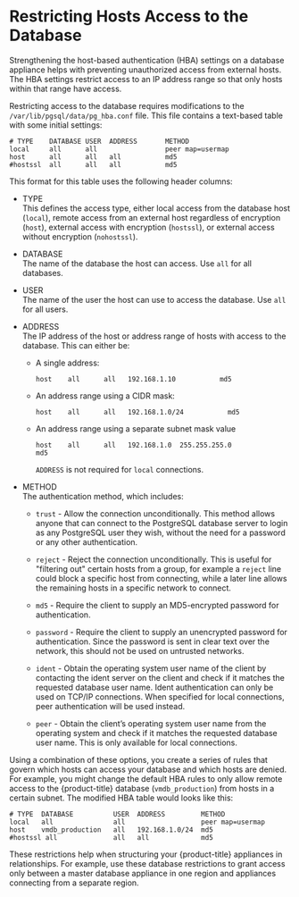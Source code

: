 # Restricting Hosts Access to the Database

Strengthening the host-based authentication (HBA) settings on a database
appliance helps with preventing unauthorized access from external hosts.
The HBA settings restrict access to an IP address range so that only
hosts within that range have access.

Restricting access to the database requires modifications to the
`/var/lib/pgsql/data/pg_hba.conf` file. This file contains a text-based
table with some initial settings:

    # TYPE    DATABASE USER  ADDRESS       METHOD
    local     all      all                 peer map=usermap
    host      all      all   all           md5
    #hostssl  all      all   all           md5

This format for this table uses the following header columns:

  - TYPE  
    This defines the access type, either local access from the database
    host (`local`), remote access from an external host regardless of
    encryption (`host`), external access with encryption (`hostssl`), or
    external access without encryption (`nohostssl`).

  - DATABASE  
    The name of the database the host can access. Use `all` for all
    databases.

  - USER  
    The name of the user the host can use to access the database. Use
    `all` for all users.

  - ADDRESS  
    The IP address of the host or address range of hosts with access to
    the database. This can either be:
    
      - A single address:
        
            host    all      all   192.168.1.10           md5
    
      - An address range using a CIDR mask:
        
            host    all      all   192.168.1.0/24           md5
    
      - An address range using a separate subnet mask value
        
            host    all      all   192.168.1.0  255.255.255.0            md5
        
        <div class="note">
        
        `ADDRESS` is not required for `local` connections.
        
        </div>

  - METHOD  
    The authentication method, which includes:
    
      - `trust` - Allow the connection unconditionally. This method
        allows anyone that can connect to the PostgreSQL database server
        to login as any PostgreSQL user they wish, without the need for
        a password or any other authentication.
    
      - `reject` - Reject the connection unconditionally. This is useful
        for "filtering out" certain hosts from a group, for example a
        `reject` line could block a specific host from connecting, while
        a later line allows the remaining hosts in a specific network to
        connect.
    
      - `md5` - Require the client to supply an MD5-encrypted password
        for authentication.
    
      - `password` - Require the client to supply an unencrypted
        password for authentication. Since the password is sent in clear
        text over the network, this should not be used on untrusted
        networks.
    
      - `ident` - Obtain the operating system user name of the client by
        contacting the ident server on the client and check if it
        matches the requested database user name. Ident authentication
        can only be used on TCP/IP connections. When specified for local
        connections, peer authentication will be used instead.
    
      - `peer` - Obtain the client’s operating system user name from the
        operating system and check if it matches the requested database
        user name. This is only available for local connections.

Using a combination of these options, you create a series of rules that
govern which hosts can access your database and which hosts are denied.
For example, you might change the default HBA rules to only allow remote
access to the {product-title} database (`vmdb_production`) from hosts in
a certain subnet. The modified HBA table would looks like this:

    # TYPE  DATABASE          USER  ADDRESS         METHOD
    local   all               all                   peer map=usermap
    host    vmdb_production   all   192.168.1.0/24  md5
    #hostssl all              all   all             md5

These restrictions help when structuring your {product-title} appliances
in relationships. For example, use these database restrictions to grant
access only between a master database appliance in one region and
appliances connecting from a separate region.
